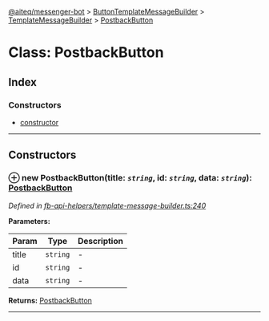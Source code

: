 [@aiteq/messenger-bot](../README.md) > [ButtonTemplateMessageBuilder](../classes/buttontemplatemessagebuilder.md) > [TemplateMessageBuilder](../modules/buttontemplatemessagebuilder.templatemessagebuilder.md) > [PostbackButton](../classes/buttontemplatemessagebuilder.templatemessagebuilder.postbackbutton.md)



# Class: PostbackButton

## Index

### Constructors

* [constructor](buttontemplatemessagebuilder.templatemessagebuilder.postbackbutton.md#constructor)



---
## Constructors
<a id="constructor"></a>


### ⊕ **new PostbackButton**(title: *`string`*, id: *`string`*, data: *`string`*): [PostbackButton](buttontemplatemessagebuilder.templatemessagebuilder.postbackbutton.md)



*Defined in [fb-api-helpers/template-message-builder.ts:240](https://github.com/aiteq/messenger-bot/blob/a540dbb/src/fb-api-helpers/template-message-builder.ts#L240)*



**Parameters:**

| Param | Type | Description |
| ------ | ------ | ------ |
| title | `string`   |  - |
| id | `string`   |  - |
| data | `string`   |  - |





**Returns:** [PostbackButton](buttontemplatemessagebuilder.templatemessagebuilder.postbackbutton.md)

---



